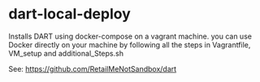 # dart-local-deploy
Installs DART using docker-compose on a vagrant machine.  you can use Docker directly on your machine by following all the steps in Vagrantfile, VM_setup and additional_Steps.sh

See: https://github.com/RetailMeNotSandbox/dart
